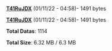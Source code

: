 [**T41RuJDX**](/data/T41RuJDX.txt) (01/11/22 - 04:58)- 1491 bytes

[**T41RuJDX**](/data/T41RuJDX.txt) (01/11/22 - 04:58)- 1491 bytes

**Total Datas**: 1114

**Total Size**: 6.32 MB / 6.3 MB